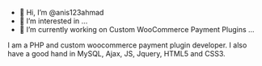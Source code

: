 - 👋 Hi, I’m @anis123ahmad
- 👀 I’m interested in ...
- 🌱 I’m currently working on Custom WooCommerce Payment Plugins ...

I am a PHP and custom woocommerce payment plugin developer. I also have a good hand in MySQL, Ajax, JS, Jquery, HTML5 and CSS3.

<!---
anis123ahmad/anis123ahmad is a ✨ special ✨ repository because its `README.md` (this file) appears on your GitHub profile.
You can click the Preview link to take a look at your changes.
--->
